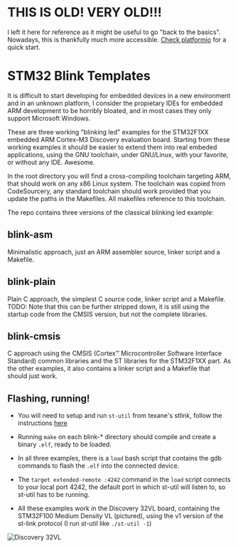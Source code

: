 # THIS IS OLD! VERY OLD!!!

I left it here for reference as it might be useful to go "back to the basics". Nowadays, this is thankfully much more accessible. [Check platformio](https://platformio.org) for a quick start.


STM32 Blink Templates
=====================

It is difficult to start developing for embedded devices in a new environment and in an unknown platform, I consider the propietary IDEs for embedded ARM development to be horribly bloated, and in most cases they only support Microsoft Windows.

These are three working "blinking led" examples for the STM32F1XX embedded ARM Cortex-M3 Discovery evaluation board. Starting from these working examples it should be easier to extend them into real embeded applications, using the GNU toolchain, under GNU/Linux, with your favorite, or without any IDE. Awesome.

In the root directory you will find a cross-compiling toolchain targeting ARM, that should work on any x86 Linux system. The toolchain was copied from CodeSourcery, any standard toolchain should work provided that you update the paths in the Makefiles. All makefiles reference to this toolchain.

The repo contains three versions of the classical blinking led example:

## blink-asm
Minimalistic approach, just an ARM assembler source, linker script and a Makefile.

## blink-plain
Plain C approach, the simplest C source code, linker script and a Makefile. 
TODO: Note that this can be further stripped down, it is still using the startup code from the CMSIS version, but not the complete libraries.

## blink-cmsis
C approach using the CMSIS (Cortex™ Microcontroller Software Interface Standard) common libraries and the ST libraries for the STM32F1XX part. As the other examples, it also contains a linker script and a Makefile that should just work.

## Flashing, running!
* You will need to setup and run `st-util` from texane's stlink, follow the instructions [here](https://github.com/texane/stlink)
* Running `make` on each blink-* directory should compile and create a binary `.elf`, ready to be loaded.
* In all three examples, there is a `load` bash script that contains the gdb commands to flash the `.elf` into the connected device.
* The `target extended-remote :4242` command in the `load` script connects to your local port 4242, the default port in which st-util will listen to, so st-util has to be running.

* All these examples work in the Discovery 32VL board, containing the STM32F100 Medium Density VL (pictured), using the v1 version of the st-link protocol (I run st-util like `./st-util -1`)

![Discovery 32VL](http://blog.istepaniuk.com/wp-content/uploads/discovery.jpg)
